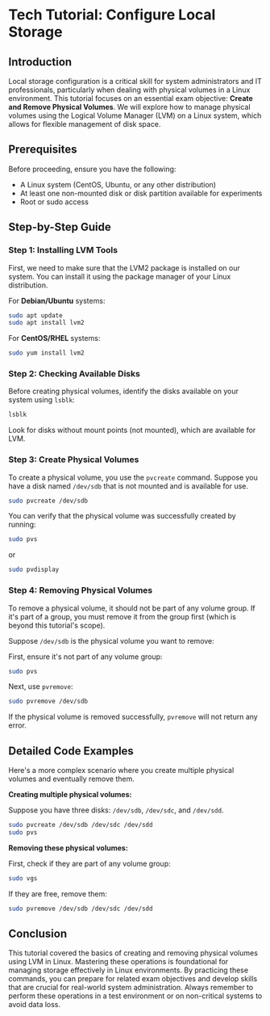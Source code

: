 # Tech Tutorial: Configure Local Storage

## Introduction

Local storage configuration is a critical skill for system administrators and IT professionals, particularly when dealing with physical volumes in a Linux environment. This tutorial focuses on an essential exam objective: **Create and Remove Physical Volumes**. We will explore how to manage physical volumes using the Logical Volume Manager (LVM) on a Linux system, which allows for flexible management of disk space.

## Prerequisites

Before proceeding, ensure you have the following:
- A Linux system (CentOS, Ubuntu, or any other distribution)
- At least one non-mounted disk or disk partition available for experiments
- Root or sudo access

## Step-by-Step Guide

### Step 1: Installing LVM Tools

First, we need to make sure that the LVM2 package is installed on our system. You can install it using the package manager of your Linux distribution.

For **Debian/Ubuntu** systems:

```bash
sudo apt update
sudo apt install lvm2
```

For **CentOS/RHEL** systems:

```bash
sudo yum install lvm2
```

### Step 2: Checking Available Disks

Before creating physical volumes, identify the disks available on your system using `lsblk`:

```bash
lsblk
```

Look for disks without mount points (not mounted), which are available for LVM.

### Step 3: Create Physical Volumes

To create a physical volume, you use the `pvcreate` command. Suppose you have a disk named `/dev/sdb` that is not mounted and is available for use.

```bash
sudo pvcreate /dev/sdb
```

You can verify that the physical volume was successfully created by running:

```bash
sudo pvs
```

or 

```bash
sudo pvdisplay
```

### Step 4: Removing Physical Volumes

To remove a physical volume, it should not be part of any volume group. If it's part of a group, you must remove it from the group first (which is beyond this tutorial's scope).

Suppose `/dev/sdb` is the physical volume you want to remove:

First, ensure it's not part of any volume group:

```bash
sudo pvs
```

Next, use `pvremove`:

```bash
sudo pvremove /dev/sdb
```

If the physical volume is removed successfully, `pvremove` will not return any error.

## Detailed Code Examples

Here's a more complex scenario where you create multiple physical volumes and eventually remove them.

**Creating multiple physical volumes:**

Suppose you have three disks: `/dev/sdb`, `/dev/sdc`, and `/dev/sdd`.

```bash
sudo pvcreate /dev/sdb /dev/sdc /dev/sdd
sudo pvs
```

**Removing these physical volumes:**

First, check if they are part of any volume group:

```bash
sudo vgs
```

If they are free, remove them:

```bash
sudo pvremove /dev/sdb /dev/sdc /dev/sdd
```

## Conclusion

This tutorial covered the basics of creating and removing physical volumes using LVM in Linux. Mastering these operations is foundational for managing storage effectively in Linux environments. By practicing these commands, you can prepare for related exam objectives and develop skills that are crucial for real-world system administration. Always remember to perform these operations in a test environment or on non-critical systems to avoid data loss.